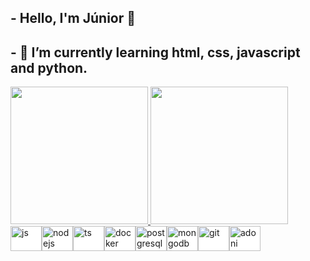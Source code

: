 <h2>
        - Hello, I'm Júnior 👋
    </h2>
    <h2>
        - 🌱 I’m currently learning html, css, javascript and python.
    </h2>

<div>
    <a href="https://github.com/Junior580">
      <img height="220em"
        src="https://github-readme-stats.vercel.app/api?username=Junior580&show_icons=true&theme=dracula" />
      <img height="220em"
      src="https://github-readme-stats.vercel.app/api/top-langs/?username=junior580&theme=tokyonight" />
  </div>

<div style="display: inline-flex; background-color: white">
            <br />
            <img
                align="center"
                alt="js"
                height="40"
                width="50"
                src="https://cdn.jsdelivr.net/gh/devicons/devicon/icons/javascript/javascript-original.svg"
                style="max-width: 100%"
            />
            <img
                align="center"
                alt="nodejs"
                height="40"
                width="50"
                src="https://cdn.jsdelivr.net/gh/devicons/devicon/icons/nodejs/nodejs-original.svg"
                style="max-width: 100%"
            />
            <img
                align="center"
                alt="ts"
                height="40"
                width="50"
                src="https://cdn.jsdelivr.net/gh/devicons/devicon/icons/typescript/typescript-original.svg"
                style="max-width: 100%"
            />
            <img
                align="center"
                alt="docker"
                height="40"
                width="50"
                src="https://cdn.jsdelivr.net/gh/devicons/devicon/icons/docker/docker-original-wordmark.svg"
                style="max-width: 100%"
            />
            <img
                align="center"
                alt="postgresql"
                height="40"
                width="50"
                src="https://cdn.jsdelivr.net/gh/devicons/devicon/icons/postgresql/postgresql-original-wordmark.svg"
                style="max-width: 100%"
            />
            <img
                align="center"
                alt="mongodb"
                height="40"
                width="50"
                src="https://cdn.jsdelivr.net/gh/devicons/devicon/icons/mongodb/mongodb-original-wordmark.svg"
                style="max-width: 100%"
            />
            <img
                align="center"
                alt="git"
                height="40"
                width="50"
                src="https://cdn.jsdelivr.net/gh/devicons/devicon/icons/git/git-original.svg"
                style="max-width: 100%"
            />
    <img
                align="center"
                alt="adoni"
                height="40"
                width="50"
                src="https://cdn.jsdelivr.net/gh/devicons/devicon/icons/adonisjs/adonisjs-original.svg"
                style="max-width: 100%"
            />
        </div>
        </div>
